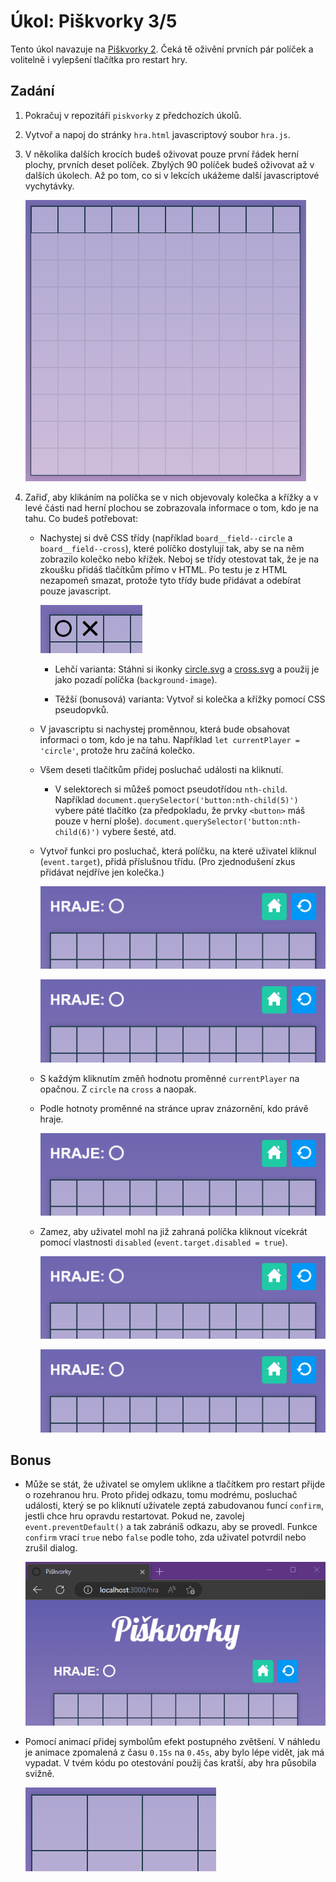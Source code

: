 # Úkol: Piškvorky 3/5

Tento úkol navazuje na [Piškvorky 2](https://github.com/Czechitas-podklady-WEB/Ukol-Piskvorky-2). Čeká tě oživění prvních pár políček a volitelně i vylepšení tlačítka pro restart hry.

## Zadání

1.  Pokračuj v repozitáři `piskvorky` z předchozích úkolů.

1.  Vytvoř a napoj do stránky `hra.html` javascriptový soubor `hra.js`.

1.  V několika dalších krocích budeš oživovat pouze první řádek herní plochy, prvních deset políček. Zbylých 90 políček budeš oživovat až v dalších úkolech. Až po tom, co si v lekcích ukážeme další javascriptové vychytávky.

    ![zvýrazněných prvních deset políček](zadani/prvnich-deset.png)

1.  Zařiď, aby klikáním na políčka se v nich objevovaly kolečka a křížky a v levé části nad herní plochou se zobrazovala informace o tom, kdo je na tahu. Co budeš potřebovat:

    - Nachystej si dvě CSS třídy (například `board__field--circle` a `board__field--cross`), které políčko dostylují tak, aby se na něm zobrazilo kolečko nebo křížek. Neboj se třídy otestovat tak, že je na zkoušku přidáš tlačítkům přímo v HTML. Po testu je z HTML nezapomeň smazat, protože tyto třídy bude přidávat a odebírat pouze javascript.

      ![HTML zkouška tříd](zadani/html-zkouska.png)

      - Lehčí varianta: Stáhni si ikonky [circle.svg](https://github.com/Czechitas-podklady-WEB/Ukol-Piskvorky-3/raw/main/podklady/circle.svg) a [cross.svg](https://github.com/Czechitas-podklady-WEB/Ukol-Piskvorky-3/raw/main/podklady/cross.svg) a použij je jako pozadí políčka (`background-image`).

      - Těžší (bonusová) varianta: Vytvoř si kolečka a křížky pomocí CSS pseudopvků.

    - V javascriptu si nachystej proměnnou, která bude obsahovat informaci o tom, kdo je na tahu. Například `let currentPlayer = 'circle'`, protože hru začíná kolečko.

    - Všem deseti tlačítkům přidej posluchač události na kliknutí.

      - V selektorech si můžeš pomoct pseudotřídou `nth-child`. Například `document.querySelector('button:nth-child(5)')` vybere páté tlačítko (za předpokladu, že prvky `<button>` máš pouze v herní ploše). `document.querySelector('button:nth-child(6)')` vybere šesté, atd.

    - Vytvoř funkci pro posluchač, která políčku, na které uživatel kliknul (`event.target`), přidá příslušnou třídu. (Pro zjednodušení zkus přidávat nejdříve jen kolečka.)

      ![přidávání koleček](zadani/jen-kolecka.gif)

      ![střídání symbolů](zadani/stridani.gif)

    - S každým kliknutím změň hodnotu proměnné `currentPlayer` na opačnou. Z `circle` na `cross` a naopak.

    - Podle hotnoty proměnné na stránce uprav znázornění, kdo právě hraje.

      ![úprava, kdo hraje](zadani/kdo-hraje.gif)

    - Zamez, aby uživatel mohl na již zahraná políčka kliknout vícekrát pomocí vlastnosti `disabled` (`event.target.disabled = true`).

      ![dvojitý tah](zadani/dvojity-tah.gif)

      ![opraven dvojitý tah](zadani/opraven-dvojity-tah.gif)

## Bonus

- Může se stát, že uživatel se omylem uklikne a tlačítkem pro restart přijde o rozehranou hru. Proto přidej odkazu, tomu modrému, posluchač události, který se po kliknutí uživatele zeptá zabudovanou funcí `confirm`, jestli chce hru opravdu restartovat. Pokud ne, zavolej `event.preventDefault()` a tak zabráníš odkazu, aby se provedl. Funkce `confirm` vrací `true` nebo `false` podle toho, zda uživatel potvrdil nebo zrušil dialog.

  ![ukázka restartu](zadani/restart.gif)

- Pomocí animací přidej symbolům efekt postupného zvětšení. V náhledu je animace zpomalená z času `0.15s` na `0.45s`, aby bylo lépe vidět, jak má vypadat. V tvém kódu po otestování použij čas kratší, aby hra působila svižně.

  ![animace](zadani/klik-animace.gif)
